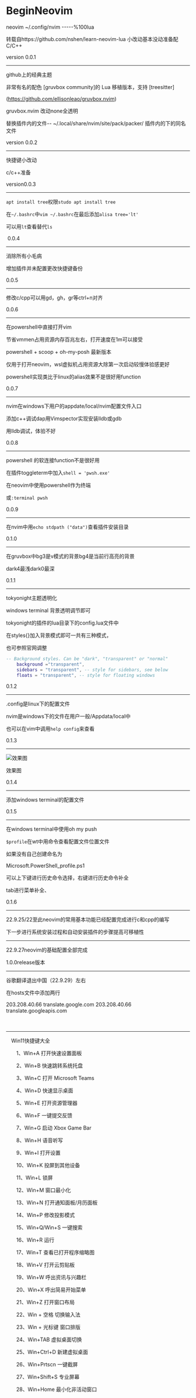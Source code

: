 # BeginNeovim
neovim ~/.config/nvim    -----%100lua

转载自https://github.com/nshen/learn-neovim-lua
小改动基本没动准备配C/C++

version 0.0.1

--------------------------------------------------------------------------



github上的经典主题

非常有名的配色 [gruvbox community]的 Lua 移植版本，支持 [treesitter]

(https://github.com/ellisonleao/gruvbox.nvim)

gruvbox.nvim 改动none全透明




替换插件内的文件-- ~/.local/share/nvim/site/pack/packer/
插件内的下的同名文件


version 0.0.2

------------------------------------------------------------------------------------------------



快捷键小改动


c/c++准备


version0.0.3

---------------------------------------------------------------------------------------------



``apt install tree``权限``studo apt install tree``

在``~/.bashrc``中`vim ~/.bashrc`在最后添加`alisa tree='lt'`

可以用`lt`查看替代`ls`

​                           0.0.4




-----------------------------------------------------------------------------------------------

消除所有小毛病

增加插件并未配置更改快捷键备份

0.0.5



-------------

修改c/cpp可以用gd，gh，gr等ctrl+n对齐



0.0.6

-------------------------------------------------
在powershell中直接打开vim

节省vmmen占用资源内存百兆左右，打开速度在1m可以接受

powershell + scoop + oh-my-posh 最新版本

仅用于打开neovim，wsl虚拟机占用资源大除第一次启动较慢体验感更好

powershell实现类比于linux的alias效果不是很好用function

0.0.7

-------------------------------------------
nvim在windows下用户的appdate/local/nvim配置文件入口

添加c++调试dap用Vimspector实现安装lldb或gdb

用lldb调试，体验不好

0.0.8

----------------------------------------
powershell 的软连接function不是很好用

在插件toggleterm中加入`shell = 'pwsh.exe'`

在neovim中使用powershell作为终端

或`:terminal pwsh`

0.0.9

-----

在nvim中用`echo stdpath ("data")`查看插件安装目录

0.1.0

---
在gruvbox中bg3是v模式的背景bg4是当前行高亮的背景

dark4最浅dark0最深

0.1.1

-----------

tokyonight主题透明化

windows terminal 背景透明调节即可

tokyonight的插件的lua目录下的config.lua文件中

在styles{}加入背景模式即可一共有三种模式，

也可参照官网调整

```lua
-- Background styles. Can be "dark", "transparent" or "normal"
    background ="transparent",
    sidebars = "transparent", -- style for sidebars, see below
    floats = "transparent", -- style for floating windows
```

0.1.2

-----------------

.config是linux下的配置文件

nvim是windows下的文件在用户一般/Appdata/local中

也可以在vim中调用`help config`来查看

0.1.3

------

![效果图](E:\github\neovimBeginCpp\效果图.png)

效果图

0.1.4

----------

添加windows terminal的配置文件

0.1.5

----------

在windows terminal中使用oh my push

`$profile`在wt中用命令查看配置文件位置文件

如果没有自己创建命名为

Microsoft.PowerShell_profile.ps1

可以上下键进行历史命令选择，右键进行历史命令补全

tab进行菜单补全、

0.1.6

---------------

22.9.25/22至此neovim的常用基本功能已经配置完成进行c和cpp的编写

下一步进行系统安装过程和自动安装插件的步骤提高可移植性



----------------------

22.9.27neovim的基础配置全部完成

1.0.0release版本



----

谷歌翻译退出中国（22.9.29）左右

在hosts文件中添加两行

203.208.40.66 translate.google.com
203.208.40.66 translate.googleapis.com

　

------



　Win11快捷键大全

　　1、Win+A 打开快速设置面板

　　2、Win+B 快速跳转系统托盘

　　3、Win+C 打开 Microsoft Teams

　　4、Win+D 快速显示桌面

　　5、Win+E 打开资源管理器

　　6、Win+F 一键提交反馈

　　7、Win+G 启动 Xbox Game Bar

　　8、Win+H 语音听写

　　9、Win+I 打开设置

　　10、Win+K 投屏到其他设备

　　11、Win+L 锁屏

　　12、Win+M 窗口最小化

　　13、Win+N 打开通知面板/月历面板

　　14、Win+P 修改投影模式

　　15、Win+Q/Win+S 一键搜索

　　16、Win+R 运行

　　17、Win+T 查看已打开程序缩略图

　　18、Win+V 打开云剪贴板

　　19、Win+W 呼出资讯与兴趣栏

　　20、Win+X 呼出简易开始菜单

　　21、Win+Z 打开窗口布局

　　22、Win + 空格 切换输入法


　　23、Win + 光标键 窗口排版

　　24、Win+TAB 虚拟桌面切换

　　25、Win+Ctrl+D 新建虚拟桌面

　　26、Win+Prtscn 一键截屏

　　27、Win+Shift+S 专业屏幕

　　28、Win+Home 最小化非活动窗口 
